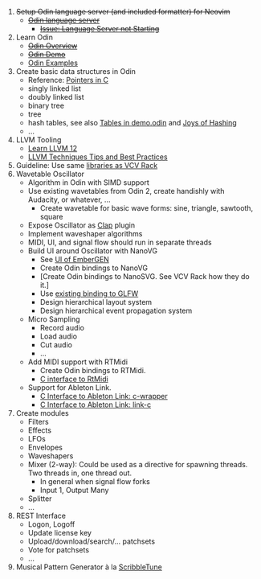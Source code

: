 1. ~~Setup Odin language server (and included formatter) for Neovim~~
	  - ~~[Odin language server](https://github.com/DanielGavin/ols)~~
	    - ~~[Issue: Language Server not Starting](https://github.com/DanielGavin/ols/issues/105)~~
1. Learn Odin
	  - ~~[Odin Overview](https://odin-lang.org/docs/overview/)~~
	  - ~~[Odin Demo](https://github.com/odin-lang/Odin/blob/master/examples/demo/demo.odin)~~
	  - [Odin Examples](https://github.com/odin-lang/examples)
1. Create basic data structures in Odin
	  - Reference: [Pointers in C](https://github.com/mkohlhaas/Pointers-C-Programming)
	  - singly linked list
	  - doubly linked list
	  - binary tree
	  - tree
	  - hash tables, see also [Tables in demo.odin](https://github.com/odin-lang/Odin/blob/master/examples/demo/demo.odin#L902) and [Joys of Hashing](https://github.com/mkohlhaas/Joys-of-Hashing)
	  - ...
1. LLVM Tooling
	  - [Learn LLVM 12](https://github.com/PacktPublishing/Learn-LLVM-12)
	  - [LLVM Techniques Tips and Best Practices](https://github.com/PacktPublishing/LLVM-Techniques-Tips-and-Best-Practices-Clang-and-Middle-End-Libraries)
1. Guideline: Use same [libraries as VCV Rack](https://github.com/VCVRack/Rack#software-libraries)
1. Wavetable Oscillator
	  - Algorithm in Odin with SIMD support
	  - Use existing wavetables from Odin 2, create handishly with Audacity, or whatever, ...
	    - Create wavetable for basic wave forms: sine, triangle, sawtooth, square
	  - Expose Oscillator as [Clap](https://github.com/free-audio/clap) plugin
	  - Implement waveshaper algorithms
	  - MIDI, UI, and signal flow should run in separate threads
	  - Build UI around Oscillator with NanoVG
	    - See [UI of EmberGEN](https://www.youtube.com/watch?v=mVmcGlQa6_U)
	    - Create Odin bindings to NanoVG
	    - [Create Odin bindings to NanoSVG. See VCV Rack how they do it.]
	    - Use [existing binding to GLFW](https://pkg.odin-lang.org/vendor/glfw/)
	    - Design hierarchical layout system
	    - Design hierarchical event propagation system
	  - Micro Sampling
	    - Record audio
	    - Load audio
	    - Cut audio
	    - ...
	  - Add MIDI support with RTMidi
	    - Create Odin bindings to RTMidi.
	    - [C interface to RtMidi](https://www.music.mcgill.ca/~gary/rtmidi/group__C-interface.html)
	  - Support for Ableton Link.
	    - [C Interface to Ableton Link: c-wrapper](https://github.com/magdaddy/ableton-link-rs/blob/master/c-wrapper/link_rs.cpp)
	    - [C Interface to Ableton Link: link-c](https://github.com/artfwo/link-c)
1. Create modules
	  - Filters
	  - Effects
	  - LFOs
	  - Envelopes
	  - Waveshapers
	  - Mixer (2-way): Could be used as a directive for spawning threads. Two threads in, one thread out.
	    - In general when signal flow forks
	    - Input 1, Output Many
	  - Splitter
	  - ...
1. REST Interface
	  - Logon, Logoff
	  - Update license key
	  - Upload/download/search/... patchsets
	  - Vote for patchsets
	  - ...
1. Musical Pattern Generator à la [ScribbleTune](https://scribbletune.com/)
